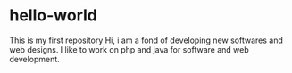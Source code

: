 # hello-world
This is my first repository
Hi, i am a fond of developing new softwares and web designs. I like to work on php and java for software and web development. 
